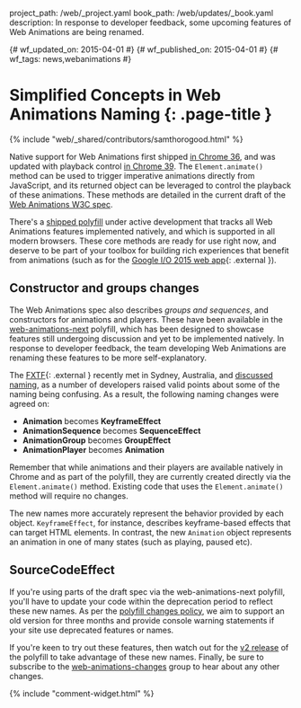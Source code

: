 project_path: /web/_project.yaml
book_path: /web/updates/_book.yaml
description: In response to developer feedback, some upcoming features of Web Animations are being renamed.

{# wf_updated_on: 2015-04-01 #}
{# wf_published_on: 2015-04-01 #}
{# wf_tags: news,webanimations #}

# Simplified Concepts in Web Animations Naming {: .page-title }

{% include "web/_shared/contributors/samthorogood.html" %}



Native support for Web Animations first shipped [in Chrome 36](http://updates.html5rocks.com/2014/05/Web-Animations---element-animate-is-now-in-Chrome-36), and was updated with playback control [in Chrome 39](http://updates.html5rocks.com/2014/12/web-animation-playback). The `Element.animate()` method can be used to trigger imperative animations directly from JavaScript, and its returned object can be leveraged to control the playback of these animations. These methods are detailed in the current draft of the [Web Animations W3C spec](https://w3c.github.io/web-animations/).

There's a [shipped polyfill](https://github.com/web-animations/web-animations-js) under active development that tracks all Web Animations features implemented natively, and which is supported in all modern browsers. These core methods are ready for use right now, and deserve to be part of your toolbox for building rich experiences that benefit from animations (such as for the [Google I/O 2015 web app](https://events.google.com/io2015/){: .external }).

## Constructor and groups changes

The Web Animations spec also describes _groups and sequences_, and constructors for animations and players. These have been available in the [web-animations-next](https://github.com/web-animations/web-animations-js#web-animations-nextminjs) polyfill, which has been designed to showcase features still undergoing discussion and yet to be implemented natively. In response to developer feedback, the team developing Web Animations are renaming these features to be more self-explanatory.

The [FXTF](http://www.w3.org/Graphics/fx/){: .external } recently met in Sydney, Australia, and [discussed](https://www.mail-archive.com/public-fx@w3.org/msg00151.html) [naming](https://www.mail-archive.com/public-fx@w3.org/msg00158.html), as a number of developers raised valid points about some of the naming being confusing. As a result, the following naming changes were agreed on:

* __Animation__ becomes __KeyframeEffect__
* __AnimationSequence__ becomes __SequenceEffect__
* __AnimationGroup__ becomes __GroupEffect__
* __AnimationPlayer__ becomes __Animation__

Remember that while animations and their players are available natively in Chrome and as part of the polyfill, they are currently created directly via the `Element.animate()` method. Existing code that uses the `Element.animate()` method will require no changes.

The new names more accurately represent the behavior provided by each object. `KeyframeEffect`, for instance, describes keyframe-based effects that can target HTML elements. In contrast, the new `Animation` object represents an animation in one of many states (such as playing, paused etc).

## SourceCodeEffect

If you're using parts of the draft spec via the web-animations-next polyfill, you'll have to update your code within the deprecation period to reflect these new names. As per the [polyfill changes policy](https://github.com/web-animations/web-animations-js#breaking-changes), we aim to support an old version for three months and provide console warning statements if your site use deprecated features or names.

If you're keen to try out these features, then watch out for the [v2 release][polyfill-releases] of the polyfill to take advantage of these new names. Finally, be sure to subscribe to the [web-animations-changes](https://groups.google.com/forum/#!forum/web-animations-changes) group to hear about any other changes.


[polyfill-releases]: https://github.com/web-animations/web-animations-js/releases


{% include "comment-widget.html" %}
